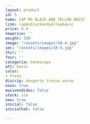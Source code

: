 ```yaml
---
layout: product
id: 5
name: CAP MS BLACK AND YELLOW BASIC
link: capmsblackandyellowbasic
price: 6.9
newprice: ''
weight: 500
image: "/assets/images/18-4.jpg"
sec: "/assets/images/18-5.jpg"
thir: ''
four: ''
categoria: bonescaps
att: basic
color:
- Preto
discrip: desporto treino verao
novo: true
maisvendidos: false
stock: sim
new: true
inicial: false
inicialhat: false

---
```

